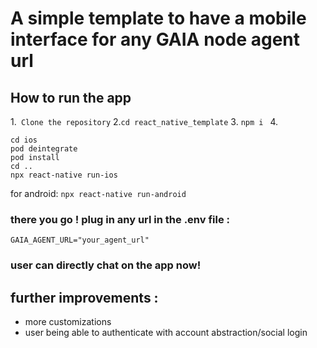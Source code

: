 # A simple template to have a mobile interface for any GAIA node agent url 

## How to run the app

1.``` Clone the repository```
2.```cd react_native_template```
3. ```npm i ``` 
4. 
``` 
cd ios
pod deintegrate
pod install
cd ..
npx react-native run-ios 
```

for android:
```npx react-native run-android```

### there you go ! plug in any url in the .env file :

```
GAIA_AGENT_URL="your_agent_url"
```
### user can directly chat on the app now! 

## further improvements :

- more customizations 
- user being able to authenticate with account abstraction/social login 
